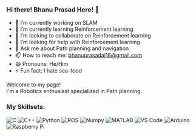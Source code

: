 ### Hi there! Bhanu Prasad Here! 👋

- 🔭 I’m currently working on SLAM
- 🌱 I’m currently learning Reinforcement learning
- 👯 I’m looking to collaborate on Reinforcement learning
- 🤔 I’m looking for help with Reinforcement learning
- 💬 Ask me about Path planning and navigation
- 📫 How to reach me: bhanuprasadaj18@gmail.com
- 😄 Pronouns: He/Him
- ⚡ Fun fact: I hate sea-food

<p>Welcome to my page! </br> I'm a Robotics enthusiast specialized in Path planning. </p>
<h3>My Skillsets:</h3>
<p>

<img alt="C" src="https://img.shields.io/badge/C-%23A8B9CC?logo=C&logoColor=white&logoSize=auto"> <!-- height="30" width="50"> -->
<img alt="C++" src="https://img.shields.io/badge/C%2B%2B-%2300599C?logo=C%2B%2B&logoColor=white&logoSize=auto"> <!-- height="30" width="70"> -->
<img alt="Python" src="https://img.shields.io/badge/python-%233776AB?logo=python&logoColor=yellow&logoSize=auto"> <!-- height="30" width="70"/> -->
<img alt="ROS" src="https://img.shields.io/badge/ROS-%2322314E?logo=ROS&logoColor=black&logoSize=auto&labelColor=white"> <!-- height="30" width="70">  -->
<img alt="Numpy" src="https://img.shields.io/badge/Numpy-blue?logo=numpy&logoColor=yellow&logoSize=auto"> <!-- height="30" width="70"/> -->
<img alt="MATLAB" src="https://img.shields.io/badge/MATLAB-blue?logoSize=auto"> <!-- height="30" width="70"> -->
<img alt="VS Code" src="https://img.shields.io/badge/VS_Code-white?logo=Visual%20Studio%20Code&logoColor=%23007ACC&logoSize=auto"> <!-- height="30" width="90"> -->
<img alt="Arduino" src="https://img.shields.io/badge/Arduino-%2300878F?logo=Arduino&logoColor=White&labelColor=%2300878F&color=white
">
<img alt="Raspberry Pi" src="https://img.shields.io/badge/RaspberryPi-%23A22846?logo=RaspberryPi&logoColor=green&labelColor=%23A22846
">